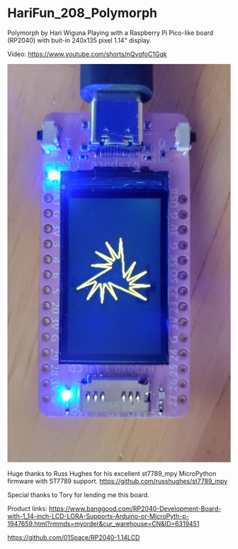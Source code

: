 # HariFun_208_Polymorph
 
Polymorph by Hari Wiguna
Playing with a Raspberry Pi Pico-like board (RP2040) with buit-in 240x135 pixel 1.14" display.

Video:
https://www.youtube.com/shorts/nQvqfoC1Gqk

![screenshot](/Thumbnail.png)

Huge thanks to Russ Hughes for his excellent st7789_mpy MicroPython firmware with ST7789 support.
https://github.com/russhughes/st7789_mpy

Special thanks to Tory for lending me this board.

Product links:
https://www.banggood.com/RP2040-Development-Board-with-1_14-inch-LCD-LORA-Supports-Arduino-or-MicroPyth-p-1947659.html?rmmds=myorder&cur_warehouse=CN&ID=6319451

https://github.com/01Space/RP2040-1.14LCD

